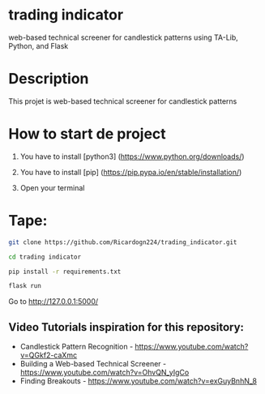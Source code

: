 # trading indicator 
web-based technical screener for candlestick patterns using TA-Lib, Python, and Flask

# Description 

This projet is web-based technical screener for candlestick patterns


# How to start de project

1)  You have to install [python3] (https://www.python.org/downloads/)

2)  You have to install [pip] (https://pip.pypa.io/en/stable/installation/)

3)  Open your terminal


 # Tape:
 ```bash
 git clone https://github.com/Ricardogn224/trading_indicator.git
 
 cd trading indicator 
 
 pip install -r requirements.txt
 
 flask run
  ```

Go to http://127.0.0.1:5000/


## Video Tutorials inspiration for this repository:

* Candlestick Pattern Recognition - https://www.youtube.com/watch?v=QGkf2-caXmc
* Building a Web-based Technical Screener - https://www.youtube.com/watch?v=OhvQN_yIgCo
* Finding Breakouts - https://www.youtube.com/watch?v=exGuyBnhN_8
